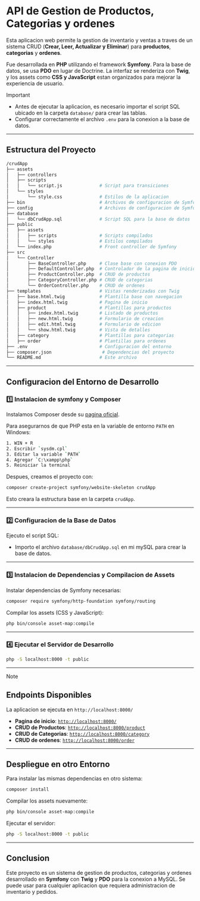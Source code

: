 # API de Gestion de Productos, Categorias y ordenes

Esta aplicacion web permite la gestion de inventario y ventas a traves de un sistema CRUD (**Crear, Leer, Actualizar y Eliminar**) para **productos**, **categorias** y **ordenes**.  

Fue desarrollada en **PHP** utilizando el framework **Symfony**. Para la base de datos, se usa **PDO** en lugar de Doctrine. La interfaz se renderiza con **Twig**, y los assets como **CSS y JavaScript** estan organizados para mejorar la experiencia de usuario.

> [!IMPORTANT] 
> - Antes de ejecutar la aplicacion, es necesario importar el script SQL ubicado en la carpeta `database/` para crear las tablas.
> - Configurar correctamente el archivo `.env` para la conexion a la base de datos.  

---

## Estructura del Proyecto

```bash
/crudApp
├── assets
│   ├── controllers
│   ├── scripts
│   │   └── script.js              # Script para transiciones
│   └── styles
│       └── style.css              # Estilos de la aplicacion
├── bin                            # Archivos de configuracion de Symfony
├── config                         # Archivos de configuracion de Symfony
├── database
│   └── dbCrudApp.sql              # Script SQL para la base de datos
├── public
│   ├── assets
│   │   ├── scripts                # Scripts compilados
│   │   └── styles                 # Estilos compilados
│   └── index.php                  # Front controller de Symfony
├── src
│   └── Controller
│       ├── BaseController.php     # Clase base con conexion PDO
│       ├── DefaultController.php  # Controlador de la pagina de inicio
│       ├── ProductController.php  # CRUD de productos
│       ├── CategoryController.php # CRUD de categorias
│       └── OrderController.php    # CRUD de ordenes
├── templates                      # Vistas renderizadas con Twig
│   ├── base.html.twig             # Plantilla base con navegacion
│   ├── index.html.twig            # Pagina de inicio
│   ├── product                    # Plantillas para productos
│   │   ├── index.html.twig        # Listado de productos
│   │   ├── new.html.twig          # Formulario de creacion
│   │   ├── edit.html.twig         # Formulario de edicion
│   │   └── show.html.twig         # Vista de detalles
│   ├── category                   # Plantillas para categorias
│   ├── order                      # Plantillas para ordenes
├── .env                           # Configuracion del entorno
├── composer.json                   # Dependencias del proyecto
└── README.md                      # Este archivo
```

---

## Configuracion del Entorno de Desarrollo

### 1️⃣ Instalacion de symfony y Composer

Instalamos Composer desde su [pagina oficial](https://getcomposer.org/download/).

Para asegurarnos de que PHP esta en la variable de entorno `PATH` en Windows:
```bash
1. WIN + R
2. Escribir `sysdm.cpl`
3. Editar la variable `PATH`
4. Agregar `C:\xampp\php`
5. Reiniciar la terminal
```

Despues, creamos el proyecto con:

```bash
composer create-project symfony/website-skeleton crudApp
```

Esto creara la estructura base en la carpeta `crudApp`.

---

### 2️⃣ Configuracion de la Base de Datos

Ejecuto el script SQL:

- Importo el archivo `database/dbCrudApp.sql` en mi mySQL para crear la base de datos.

---

### 3️⃣ Instalacion de Dependencias y Compilacion de Assets

Instalar dependencias de Symfony necesarias:

```bash
composer require symfony/http-foundation symfony/routing
```

Compilar los assets (CSS y JavaScript):

```bash
php bin/console asset-map:compile
```

---

### 4️⃣ Ejecutar el Servidor de Desarrollo

```bash
php -S localhost:8000 -t public
```

---

> [!NOTE]
> ## Endpoints Disponibles
> La aplicacion se ejecuta en `http://localhost:8000/`
>- **Pagina de inicio**: [`http://localhost:8000/`](http://localhost:8000/)
>- **CRUD de Productos**: [`http://localhost:8000/product`](http://localhost:8000/product)
>- **CRUD de Categorias**: [`http://localhost:8000/category`](http://localhost:8000/category)
>- **CRUD de ordenes**: [`http://localhost:8000/order`](http://localhost:8000/order)

---

## Despliegue en otro Entorno
Para instalar las mismas dependencias en otro sistema:

```bash
composer install
```

Compilar los assets nuevamente:

```bash
php bin/console asset-map:compile
```

Ejecutar el servidor:

```bash
php -S localhost:8000 -t public
```

---

## Conclusion

Este proyecto es un sistema de gestion de productos, categorias y ordenes desarrollado en **Symfony** con **Twig** y **PDO** para la conexion a MySQL. Se puede usar para cualquier aplicacion que requiera administracion de inventario y pedidos.